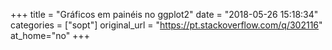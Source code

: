 +++
title = "Gráficos em painéis no ggplot2"
date = "2018-05-26 15:18:34"
categories = ["sopt"]
original_url = "https://pt.stackoverflow.com/q/302116"
at_home="no"
+++

